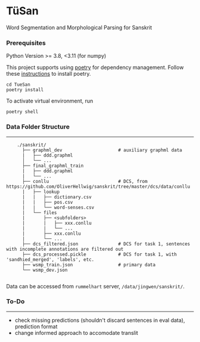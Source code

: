 # TüSan
Word Segmentation and Morphological Parsing for Sanskrit

### Prerequisites

Python Version >= 3.8, <3.11 (for numpy)

This project supports using [poetry](https://python-poetry.org/) for dependency management. Follow these [instructions](https://python-poetry.org/docs/#installation) to install poetry.
```
cd TueSan
poetry install
```

To activate virtual environment, run
```
poetry shell
```

### Data Folder Structure
----
```
    ./sanskrit/
      ├── graphml_dev                     # auxiliary graphml data
      |   ├── ddd.graphml
      │   └── ...
      ├── final_graphml_train
      |   ├── ddd.graphml
      |   └── ...  
      ├── conllu                          # DCS, from https://github.com/OliverHellwig/sanskrit/tree/master/dcs/data/conllu
      |   ├── lookup
      |   |   ├── dictionary.csv
      |   |   ├── pos.csv
      |   |   └── word-senses.csv  
      |   └── files
      |       ├── <subfolders>
      |       |   ├── xxx.conllu
      |       |   └── ...
      |       ├── xxx.conllu
      |       └── ...  
      ├── dcs_filtered.json               # DCS for task 1, sentences with incomplete annotations are filtered out
      ├── dcs_processed.pickle            # DCS for task 1, with 'sandhied_merged', 'labels', etc.
      ├── wsmp_train.json                 # primary data
      └── wsmp_dev.json
      
```
Data can be accessed from `rummelhart` server, `/data/jingwen/sanskrit/`.


### To-Do
----
- check missing predictions (shouldn't discard sentences in eval data), prediction format
- change informed approach to accomodate translit
